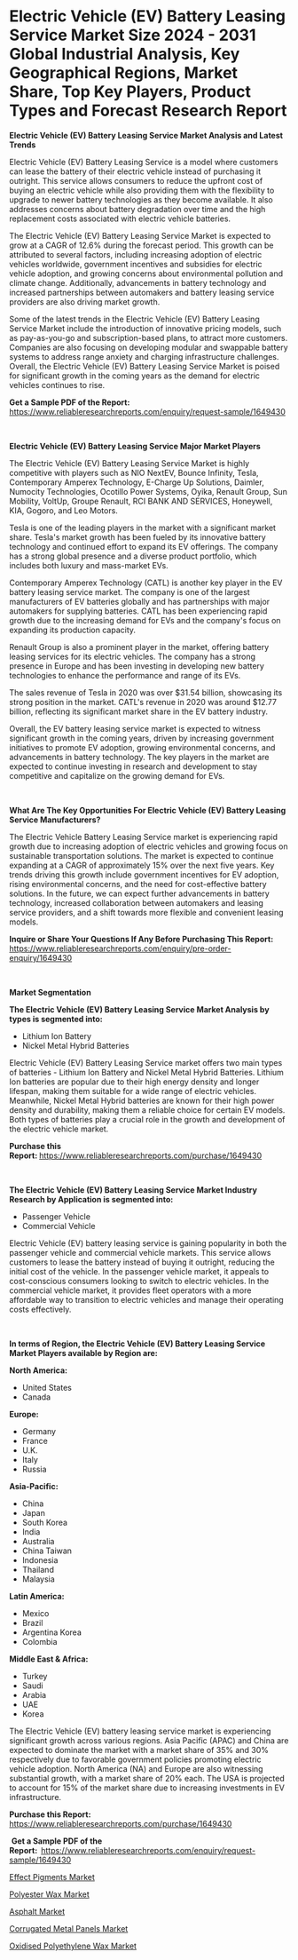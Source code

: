 <p><h1>Electric Vehicle (EV) Battery Leasing Service Market Size 2024 - 2031 Global Industrial Analysis, Key Geographical Regions, Market Share, Top Key Players, Product Types and Forecast Research Report</h1></p><p><strong>Electric Vehicle (EV) Battery Leasing Service Market Analysis and Latest Trends</strong></p>
<p><p>Electric Vehicle (EV) Battery Leasing Service is a model where customers can lease the battery of their electric vehicle instead of purchasing it outright. This service allows consumers to reduce the upfront cost of buying an electric vehicle while also providing them with the flexibility to upgrade to newer battery technologies as they become available. It also addresses concerns about battery degradation over time and the high replacement costs associated with electric vehicle batteries.</p><p>The Electric Vehicle (EV) Battery Leasing Service Market is expected to grow at a CAGR of 12.6% during the forecast period. This growth can be attributed to several factors, including increasing adoption of electric vehicles worldwide, government incentives and subsidies for electric vehicle adoption, and growing concerns about environmental pollution and climate change. Additionally, advancements in battery technology and increased partnerships between automakers and battery leasing service providers are also driving market growth.</p><p>Some of the latest trends in the Electric Vehicle (EV) Battery Leasing Service Market include the introduction of innovative pricing models, such as pay-as-you-go and subscription-based plans, to attract more customers. Companies are also focusing on developing modular and swappable battery systems to address range anxiety and charging infrastructure challenges. Overall, the Electric Vehicle (EV) Battery Leasing Service Market is poised for significant growth in the coming years as the demand for electric vehicles continues to rise.</p></p>
<p><strong>Get a Sample PDF of the Report:&nbsp;</strong> <a href="https://www.reliableresearchreports.com/enquiry/request-sample/1649430">https://www.reliableresearchreports.com/enquiry/request-sample/1649430</a></p>
<p>&nbsp;</p>
<p><strong>Electric Vehicle (EV) Battery Leasing Service Major Market Players</strong></p>
<p><p>The Electric Vehicle (EV) Battery Leasing Service Market is highly competitive with players such as NIO NextEV, Bounce Infinity, Tesla, Contemporary Amperex Technology, E-Charge Up Solutions, Daimler, Numocity Technologies, Ocotillo Power Systems, Oyika, Renault Group, Sun Mobility, VoltUp, Groupe Renault, RCI BANK AND SERVICES, Honeywell, KIA, Gogoro, and Leo Motors.</p><p>Tesla is one of the leading players in the market with a significant market share. Tesla's market growth has been fueled by its innovative battery technology and continued effort to expand its EV offerings. The company has a strong global presence and a diverse product portfolio, which includes both luxury and mass-market EVs.</p><p>Contemporary Amperex Technology (CATL) is another key player in the EV battery leasing service market. The company is one of the largest manufacturers of EV batteries globally and has partnerships with major automakers for supplying batteries. CATL has been experiencing rapid growth due to the increasing demand for EVs and the company's focus on expanding its production capacity.</p><p>Renault Group is also a prominent player in the market, offering battery leasing services for its electric vehicles. The company has a strong presence in Europe and has been investing in developing new battery technologies to enhance the performance and range of its EVs.</p><p>The sales revenue of Tesla in 2020 was over $31.54 billion, showcasing its strong position in the market. CATL's revenue in 2020 was around $12.77 billion, reflecting its significant market share in the EV battery industry.</p><p>Overall, the EV battery leasing service market is expected to witness significant growth in the coming years, driven by increasing government initiatives to promote EV adoption, growing environmental concerns, and advancements in battery technology. The key players in the market are expected to continue investing in research and development to stay competitive and capitalize on the growing demand for EVs.</p></p>
<p>&nbsp;</p>
<p><strong>What Are The Key Opportunities For Electric Vehicle (EV) Battery Leasing Service Manufacturers?</strong></p>
<p><p>The Electric Vehicle Battery Leasing Service market is experiencing rapid growth due to increasing adoption of electric vehicles and growing focus on sustainable transportation solutions. The market is expected to continue expanding at a CAGR of approximately 15% over the next five years. Key trends driving this growth include government incentives for EV adoption, rising environmental concerns, and the need for cost-effective battery solutions. In the future, we can expect further advancements in battery technology, increased collaboration between automakers and leasing service providers, and a shift towards more flexible and convenient leasing models.</p></p>
<p><strong>Inquire or Share Your Questions If Any Before Purchasing This Report:</strong> <a href="https://www.reliableresearchreports.com/enquiry/pre-order-enquiry/1649430">https://www.reliableresearchreports.com/enquiry/pre-order-enquiry/1649430</a></p>
<p>&nbsp;</p>
<p><strong>Market Segmentation</strong></p>
<p><strong>The Electric Vehicle (EV) Battery Leasing Service Market Analysis by types is segmented into:</strong></p>
<p><ul><li>Lithium Ion Battery</li><li>Nickel Metal Hybrid Batteries</li></ul></p>
<p><p>Electric Vehicle (EV) Battery Leasing Service market offers two main types of batteries - Lithium Ion Battery and Nickel Metal Hybrid Batteries. Lithium Ion batteries are popular due to their high energy density and longer lifespan, making them suitable for a wide range of electric vehicles. Meanwhile, Nickel Metal Hybrid batteries are known for their high power density and durability, making them a reliable choice for certain EV models. Both types of batteries play a crucial role in the growth and development of the electric vehicle market.</p></p>
<p><strong>Purchase this Report:&nbsp;</strong><a href="https://www.reliableresearchreports.com/purchase/1649430">https://www.reliableresearchreports.com/purchase/1649430</a></p>
<p>&nbsp;</p>
<p><strong>The Electric Vehicle (EV) Battery Leasing Service Market Industry Research by Application is segmented into:</strong></p>
<p><ul><li>Passenger Vehicle</li><li>Commercial Vehicle</li></ul></p>
<p><p>Electric Vehicle (EV) battery leasing service is gaining popularity in both the passenger vehicle and commercial vehicle markets. This service allows customers to lease the battery instead of buying it outright, reducing the initial cost of the vehicle. In the passenger vehicle market, it appeals to cost-conscious consumers looking to switch to electric vehicles. In the commercial vehicle market, it provides fleet operators with a more affordable way to transition to electric vehicles and manage their operating costs effectively.</p></p>
<p>&nbsp;</p>
<p><strong>In terms of Region, the Electric Vehicle (EV) Battery Leasing Service Market Players available by Region are:</strong></p>
<p>
    <p> <strong> North America: </strong>
        <ul>
            <li>United States</li>
            <li>Canada</li>
        </ul>
        </p> 
    <p> <strong> Europe: </strong>
        <ul>
            <li>Germany</li>
            <li>France</li>
            <li>U.K.</li>
            <li>Italy</li>
            <li>Russia</li>
        </ul>
        </p> 
    <p> <strong> Asia-Pacific: </strong>
        <ul>
            <li>China</li>
            <li>Japan</li>
            <li>South Korea</li>
            <li>India</li>
            <li>Australia</li>
            <li>China Taiwan</li>
            <li>Indonesia</li>
            <li>Thailand</li>
            <li>Malaysia</li>
        </ul>
        </p> 
    <p> <strong> Latin America: </strong>
        <ul>
            <li>Mexico</li>
            <li>Brazil</li>
            <li>Argentina Korea</li>
            <li>Colombia</li>
        </ul>
        </p> 
    <p> <strong> Middle East & Africa: </strong>
        <ul>
            <li>Turkey</li>
            <li>Saudi</li>
            <li>Arabia</li>
            <li>UAE</li>
            <li>Korea</li>
        </ul>
    </p>
    </p>
<p><p>The Electric Vehicle (EV) battery leasing service market is experiencing significant growth across various regions. Asia Pacific (APAC) and China are expected to dominate the market with a market share of 35% and 30% respectively due to favorable government policies promoting electric vehicle adoption. North America (NA) and Europe are also witnessing substantial growth, with a market share of 20% each. The USA is projected to account for 15% of the market share due to increasing investments in EV infrastructure.</p></p>
<p><strong>Purchase this Report: </strong><a href="https://www.reliableresearchreports.com/purchase/1649430">https://www.reliableresearchreports.com/purchase/1649430</a></p>
<p>&nbsp;<strong>Get a Sample PDF of the Report:&nbsp;&nbsp;</strong><a href="https://www.reliableresearchreports.com/enquiry/request-sample/1649430">https://www.reliableresearchreports.com/enquiry/request-sample/1649430</a></p>
<p><strong></strong></p>
<p><p><a href="https://medium.com/@marcoshoppe2023/effect-pigments-market-furnishes-information-on-market-share-market-trends-and-market-growth-90c86bb686c5">Effect Pigments Market</a></p><p><a href="https://medium.com/@lisasanchez1968/polyester-wax-market-comprehensive-assessment-by-type-application-and-geography-f069505094f2">Polyester Wax Market</a></p><p><a href="https://medium.com/@angelageorge32/decoding-asphalt-market-metrics-market-share-trends-and-growth-patterns-a5914b920a14">Asphalt Market</a></p><p><a href="https://medium.com/@angelageorge32/corrugated-metal-panels-market-exploring-market-share-market-trends-and-future-growth-fa07940e7999">Corrugated Metal Panels Market</a></p><p><a href="https://medium.com/@lisasanchez1968/oxidised-polyethylene-wax-market-analysis-its-cagr-market-segmentation-and-global-industry-c036cee7eb0a">Oxidised Polyethylene Wax Market</a></p></p>